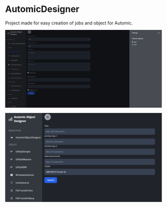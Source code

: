 # AutomicDesigner

Project made for easy creation of jobs and object for Automic.


![alt text](https://raw.githubusercontent.com/Happyteakid/AutomicDesigner/main/%2019_38_34-Ustawienia.png)


![alt text](https://raw.githubusercontent.com/Happyteakid/AutomicDesigner/main/%2019_39_32-Ustawienia.png)
